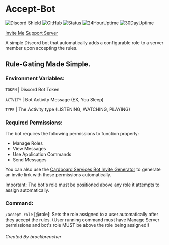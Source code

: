 # Accept-Bot
![Discord Shield](https://discord.com/api/guilds/514101346992128012/widget.png?style=shield)
![GitHub](https://img.shields.io/github/license/brockbreacher/Accept-Bot) ![Status](https://status.brbr.xyz/api/badge/16/status) ![24HourUptime](https://status.brbr.xyz/api/badge/16/uptime/24) ![30DayUptime](https://status.brbr.xyz/api/badge/16/uptime/720?label=30&labelSuffix=d) 

[Invite Me](https://discord.com/oauth2/authorize?client_id=1382111158546206720)  [Support Server](https://discord.gg/SWTseD7)


A simple Discord bot that automatically adds a configurable role to a server member upon accepting the rules.
## Rule-Gating Made Simple.

### Environment Variables:

`TOKEN` | Discord Bot Token

`ACTVITY` | Bot Activity Message (EX, You Sleep)

`TYPE` | The Activity type (LISTENING, WATCHING, PLAYING)

### Required Permissions:
The bot requires the following permissions to function properly:
- Manage Roles
- View Messages
- Use Application Commands
- Send Messages

You can also use the [Cardboard Services Bot Invite Generator](https://jbinvite.cardboards.net/) to generate an invite link with these permissions automatically. 

Important: The bot's role must be positioned above any role it attempts to assign automatically.

### Command:
`/accept-role` [@role]: Sets the role assigned to a user automatically after they accept the rules.  (User running command must have Manage Server permissions and bot's role MUST be above the role being assigned!)

###### Created By brockbreacher
